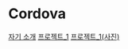 # Cordova

[자기 소개](https://yeoung-day.github.io/Cordova/week2/report/project/info.html)
[프로젝트_1](https://yeoung-day.github.io/Cordova/week2/report/project_1(2023_09_21)/index.html)
[프로젝트_1(사진)](https://yeoung-day.github.io/Cordova/week2/report/project_1(2023_09_21)/Ppic.jpg)
